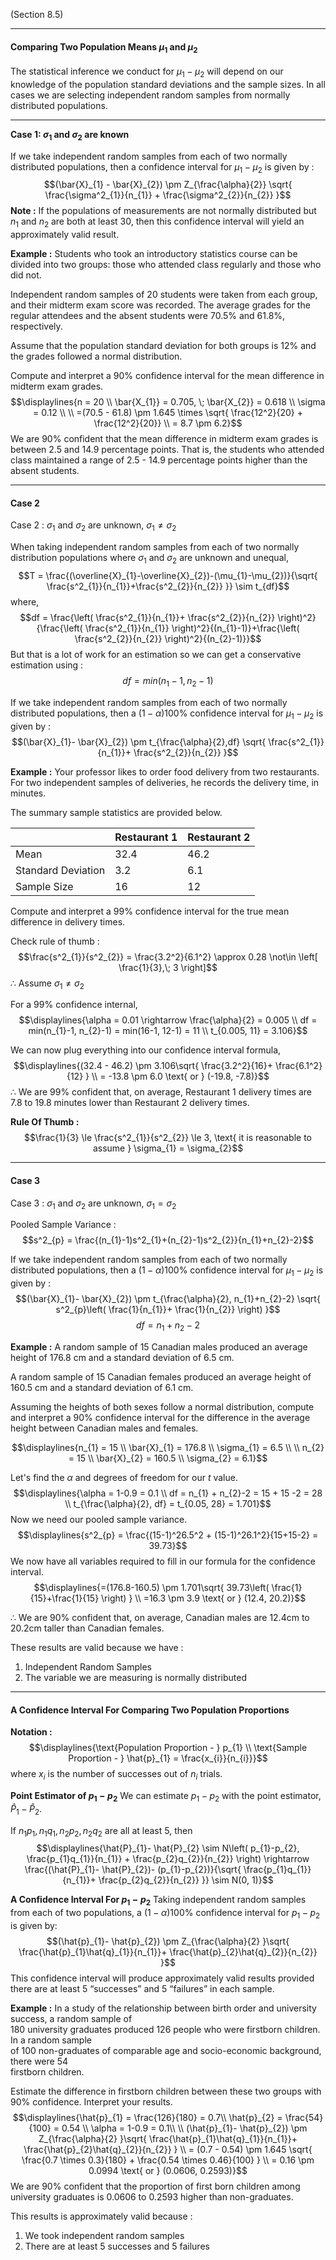 (Section 8.5)


---
#### Comparing Two Population Means $\mu_{1}$ and $\mu_{2}$

The statistical inference we conduct for $\mu_{1} - \mu_{2}$ will depend on our knowledge of the population standard deviations and the sample sizes. In all cases we are selecting independent random samples from normally distributed populations.


---
**Case 1: $\sigma_{1}$ and $\sigma_{2}$ are known**

If we take independent random samples from each of two normally distributed populations, then a confidence interval for $\mu_{1} - \mu_{2}$ is given by : $$(\bar{X}_{1} - \bar{X}_{2}) \pm Z_{\frac{\alpha}{2}} \sqrt{ \frac{\sigma^2_{1}}{n_{1}} + \frac{\sigma^2_{2}}{n_{2}} }$$
**Note :** If the populations of measurements are not normally distributed but $n_{1}$ and $n_{2}$ are both at least 30, then this confidence interval will yield an approximately valid result.


**Example :**
Students who took an introductory statistics course can be divided into two groups: those who attended class regularly and those who did not.  

Independent random samples of 20 students were taken from each group, and their midterm exam score was recorded.  The average grades for the regular attendees and the absent students were 70.5% and 61.8%, respectively.  

Assume that the population standard deviation for both groups is 12% and the grades followed a normal distribution.  

Compute and interpret a 90% confidence interval for the mean difference in midterm exam grades.
$$\displaylines{n = 20 \\ \bar{X_{1}} = 0.705, \; \bar{X_{2}} = 0.618 \\
\sigma = 0.12 \\ \\
=(70.5 - 61.8) \pm 1.645 \times  \sqrt{ \frac{12^2}{20} + \frac{12^2}{20}} \\
= 8.7 \pm 6.2}$$
We are 90% confident that the mean difference in midterm exam grades is between 2.5 and 14.9 percentage points. That is, the students who attended class maintained a range of 2.5 - 14.9 percentage points higher than the absent students.



---
#### Case 2

Case 2 : $\sigma_{1}$ and $\sigma_{2}$ are unknown, $\sigma_{1} \ne \sigma_{2}$   

When taking independent random samples from each of two normally distribution populations where $\sigma_{1}$ and $\sigma_{2}$ are unknown and unequal, $$T = \frac{(\overline{X}_{1}-\overline{X}_{2})-(\mu_{1}-\mu_{2})}{\sqrt{ \frac{s^2_{1}}{n_{1}}+\frac{s^2_{2}}{n_{2}} }} \sim t_{df}$$
where, $$df = \frac{\left( \frac{s^2_{1}}{n_{1}}+ \frac{s^2_{2}}{n_{2}} \right)^2}{\frac{\left( \frac{s^2_{1}}{n_{1}} \right)^2}{(n_{1}-1)}+\frac{\left( \frac{s^2_{2}}{n_{2}} \right)^2}{(n_{2}-1)}}$$
But that is a lot of work for an estimation so we can get a conservative estimation using : $$df = min(n_{1}-1, n_{2}-1)$$

If we take independent random samples from each of two normally distributed populations, then a $(1 - \alpha)100\%$ confidence interval for $\mu_{1}-\mu_{2}$ is given by : $$(\bar{X}_{1}- \bar{X}_{2}) \pm t_{\frac{\alpha}{2},df} \sqrt{ \frac{s^2_{1}}{n_{1}}+ \frac{s^2_{2}}{n_{2}} }$$



**Example :** 
Your professor likes to order food delivery from two restaurants. For two independent samples of deliveries, he records the delivery time, in minutes.  

The summary sample statistics are provided below.

|                    | Restaurant 1 | Restaurant 2 |
| ------------------ | ------------ | ------------ |
| Mean               | 32.4         | 46.2         |
| Standard Deviation | 3.2          | 6.1          |
| Sample Size        | 16           | 12           |
Compute and interpret a 99% confidence interval for the true mean  
difference in delivery times.

Check rule of thumb : $$\frac{s^2_{1}}{s^2_{2}} = \frac{3.2^2}{6.1^2} \approx 0.28 \not\in \left[ \frac{1}{3},\; 3 \right]$$
∴ Assume $\sigma_{1} \ne \sigma_{2}$

For a 99% confidence internal, $$\displaylines{\alpha = 0.01 \rightarrow \frac{\alpha}{2} = 0.005 \\
df = min(n_{1}-1, n_{2}-1) = min(16-1, 12-1) = 11 \\
t_{0.005, 11} = 3.106}$$

We can now plug everything into our confidence interval formula, $$\displaylines{(32.4 - 46.2) \pm 3.106\sqrt{ \frac{3.2^2}{16}+ \frac{6.1^2}{12} } \\
= -13.8 \pm 6.0 \text{ or } (-19.8, -7.8)}$$
∴ We are 99% confident that, on average, Restaurant 1  delivery times are 7.8 to 19.8 minutes lower than Restaurant 2 delivery times.



**Rule Of Thumb :**$$\frac{1}{3} \le \frac{s^2_{1}}{s^2_{2}} \le 3, \text{ it is reasonable to assume } \sigma_{1} = \sigma_{2}$$

---
#### Case 3 

Case 3 : $\sigma_{1}$ and $\sigma_{2}$ are unknown, $\sigma_{1} = \sigma_{2}$

Pooled Sample Variance : $$s^2_{p} = \frac{(n_{1}-1)s^2_{1}+(n_{2}-1)s^2_{2}}{n_{1}+n_{2}-2}$$

If we take independent random samples from each of two normally distributed populations, then a $(1 - \alpha)100\%$ confidence interval for $\mu_{1}-\mu_{2}$ is given by :  $$(\bar{X}_{1}- \bar{X}_{2}) \pm t_{\frac{\alpha}{2}, n_{1}+n_{2}-2} \sqrt{ s^2_{p}\left( \frac{1}{n_{1}}+ \frac{1}{n_{2}} \right) }$$
$$df = n_{1} + n_{2} - 2$$


**Example :**
A random sample of 15 Canadian males produced an average height of 176.8 cm and a standard deviation of 6.5 cm.  

A random sample of 15 Canadian females produced an average height of 160.5 cm and a standard deviation of 6.1 cm.  

Assuming the heights of both sexes follow a normal distribution, compute and interpret a 90% confidence interval for the difference in the average height between Canadian males and females.

$$\displaylines{n_{1} = 15 \\
\bar{X}_{1} = 176.8 \\
\sigma_{1} = 6.5 \\ \\
n_{2} = 15 \\
\bar{X}_{2} = 160.5 \\
\sigma_{2} = 6.1}$$

Let's find the $\alpha$ and degrees of freedom for our $t$ value. $$\displaylines{\alpha = 1-0.9 = 0.1 \\
df = n_{1} + n_{2}-2 = 15 + 15 -2 = 28 \\
t_{\frac{\alpha}{2}, df} = t_{0.05, 28} = 1.701}$$
Now we need our pooled sample variance. $$\displaylines{s^2_{p} = \frac{(15-1)^26.5^2 + (15-1)^26.1^2}{15+15-2} = 39.73}$$
We now have all variables required to fill in our formula for the confidence interval. $$\displaylines{=(176.8-160.5) \pm 1.701\sqrt{ 39.73\left( \frac{1}{15}+\frac{1}{15} \right) } \\
=16.3 \pm 3.9 \text{ or } (12.4, 20.2)}$$

∴ We are 90% confident that, on average, Canadian males are 12.4cm to 20.2cm taller than Canadian females. 

These results are valid because we have :
1. Independent Random Samples
2. The variable we are measuring is normally distributed




---
#### A Confidence Interval For Comparing Two Population Proportions

**Notation :** $$\displaylines{\text{Population Proportion - } p_{1} \\
\text{Sample Proportion - } \hat{p}_{1} = \frac{x_{i}}{n_{i}}}$$
where $x_i$ is the number of successes out of $n_{i}$ trials. 



**Point Estimator of $p_{1} - p_{2}$**
We can estimate $p_{1} - p_{2}$ with the point estimator, $\hat{P}_{1} - \hat{P}_{2}$.

If $n_{1}p_{1}, n_{1}q_{1}, n_{2}p_{2}, n_{2}q_{2}$ are all at least 5, then $$\displaylines{\hat{P}_{1}- \hat{P}_{2} \sim N\left( p_{1}-p_{2}, \frac{p_{1}q_{1}}{n_{1}} + \frac{p_{2}q_{2}}{n_{2}} \right) \rightarrow \frac{(\hat{P}_{1}- \hat{P}_{2})- (p_{1}-p_{2})}{\sqrt{ \frac{p_{1}q_{1}}{n_{1}}+ \frac{p_{2}q_{2}}{n_{2}} }} \sim N(0, 1)}$$

**A Confidence Interval For $p_{1} - p_{2}$**
Taking independent random samples from each of two populations, a $(1-\alpha)100\%$ confidence interval for $p_{1}- p_{2}$ is given by: $$(\hat{p}_{1}- \hat{p}_{2}) \pm Z_{\frac{\alpha}{2} }\sqrt{ \frac{\hat{p}_{1}\hat{q}_{1}}{n_{1}}+ \frac{\hat{p}_{2}\hat{q}_{2}}{n_{2}} }$$
This confidence interval will produce approximately valid results provided there are at least 5 “successes” and 5 “failures” in each sample.


**Example :** 
In a study of the relationship between birth order and university success, a random sample of  
180 university graduates produced 126 people who were firstborn children. In a random sample  
of 100 non-graduates of comparable age and socio-economic background, there were 54  
firstborn children.  

Estimate the difference in firstborn children between these two groups with 90% confidence. Interpret your results. $$\displaylines{\hat{p}_{1} = \frac{126}{180} = 0.7\\
\hat{p}_{2} = \frac{54}{100} = 0.54 \\ 
\alpha = 1-0.9 = 0.1\\ \\
(\hat{p}_{1}- \hat{p}_{2}) \pm Z_{\frac{\alpha}{2} }\sqrt{ \frac{\hat{p}_{1}\hat{q}_{1}}{n_{1}}+ \frac{\hat{p}_{2}\hat{q}_{2}}{n_{2}} } \\
= (0.7 - 0.54) \pm 1.645 \sqrt{ \frac{0.7 \times 0.3}{180} + \frac{0.54 \times 0.46}{100} } \\
= 0.16 \pm 0.0994 \text{ or } (0.0606, 0.2593)}$$
We are 90% confident that the proportion of first born children among university graduates is 0.0606 to 0.2593 higher than non-graduates. 

This results is approximately valid because :
1. We took independent random samples
2. There are at least 5 successes and 5 failures


